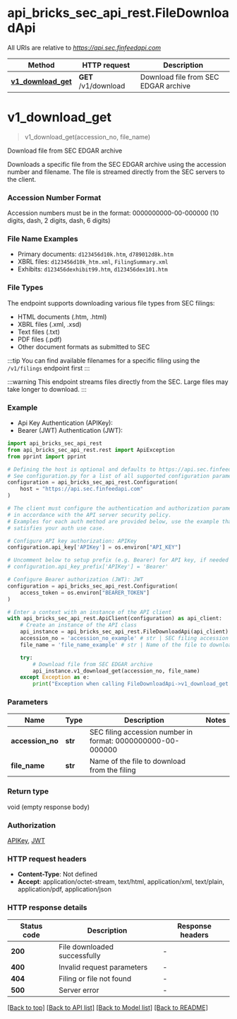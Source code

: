 # api_bricks_sec_api_rest.FileDownloadApi

All URIs are relative to *https://api.sec.finfeedapi.com*

Method | HTTP request | Description
------------- | ------------- | -------------
[**v1_download_get**](FileDownloadApi.md#v1_download_get) | **GET** /v1/download | Download file from SEC EDGAR archive


# **v1_download_get**
> v1_download_get(accession_no, file_name)

Download file from SEC EDGAR archive

Downloads a specific file from the SEC EDGAR archive using the accession number and filename.
The file is streamed directly from the SEC servers to the client.

### Accession Number Format
Accession numbers must be in the format: 0000000000-00-000000 (10 digits, dash, 2 digits, dash, 6 digits)

### File Name Examples
- Primary documents: `d123456d10k.htm`, `d789012d8k.htm`
- XBRL files: `d123456d10k_htm.xml`, `FilingSummary.xml`
- Exhibits: `d123456dexhibit99.htm`, `d123456dex101.htm`

### File Types
The endpoint supports downloading various file types from SEC filings:
- HTML documents (.htm, .html)
- XBRL files (.xml, .xsd)
- Text files (.txt)
- PDF files (.pdf)
- Other document formats as submitted to SEC

:::tip
You can find available filenames for a specific filing using the `/v1/filings` endpoint first
:::

:::warning
This endpoint streams files directly from the SEC. Large files may take longer to download.
:::

### Example

* Api Key Authentication (APIKey):
* Bearer (JWT) Authentication (JWT):

```python
import api_bricks_sec_api_rest
from api_bricks_sec_api_rest.rest import ApiException
from pprint import pprint

# Defining the host is optional and defaults to https://api.sec.finfeedapi.com
# See configuration.py for a list of all supported configuration parameters.
configuration = api_bricks_sec_api_rest.Configuration(
    host = "https://api.sec.finfeedapi.com"
)

# The client must configure the authentication and authorization parameters
# in accordance with the API server security policy.
# Examples for each auth method are provided below, use the example that
# satisfies your auth use case.

# Configure API key authorization: APIKey
configuration.api_key['APIKey'] = os.environ["API_KEY"]

# Uncomment below to setup prefix (e.g. Bearer) for API key, if needed
# configuration.api_key_prefix['APIKey'] = 'Bearer'

# Configure Bearer authorization (JWT): JWT
configuration = api_bricks_sec_api_rest.Configuration(
    access_token = os.environ["BEARER_TOKEN"]
)

# Enter a context with an instance of the API client
with api_bricks_sec_api_rest.ApiClient(configuration) as api_client:
    # Create an instance of the API class
    api_instance = api_bricks_sec_api_rest.FileDownloadApi(api_client)
    accession_no = 'accession_no_example' # str | SEC filing accession number in format: 0000000000-00-000000
    file_name = 'file_name_example' # str | Name of the file to download from the filing

    try:
        # Download file from SEC EDGAR archive
        api_instance.v1_download_get(accession_no, file_name)
    except Exception as e:
        print("Exception when calling FileDownloadApi->v1_download_get: %s\n" % e)
```



### Parameters


Name | Type | Description  | Notes
------------- | ------------- | ------------- | -------------
 **accession_no** | **str**| SEC filing accession number in format: 0000000000-00-000000 | 
 **file_name** | **str**| Name of the file to download from the filing | 

### Return type

void (empty response body)

### Authorization

[APIKey](../README.md#APIKey), [JWT](../README.md#JWT)

### HTTP request headers

 - **Content-Type**: Not defined
 - **Accept**: application/octet-stream, text/html, application/xml, text/plain, application/pdf, application/json

### HTTP response details

| Status code | Description | Response headers |
|-------------|-------------|------------------|
**200** | File downloaded successfully |  -  |
**400** | Invalid request parameters |  -  |
**404** | Filing or file not found |  -  |
**500** | Server error |  -  |

[[Back to top]](#) [[Back to API list]](../README.md#documentation-for-api-endpoints) [[Back to Model list]](../README.md#documentation-for-models) [[Back to README]](../README.md)


